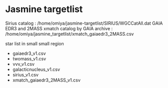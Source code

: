 # Jasmine targetlist

Sirius catalog : /home/omiya/jasmine-targetlist/SIRIUS/WGCCatAll.dat
GAIA EDR3 and 2MASS xmatch catalog by GAIA archive : /home/omiya/jasmine_targetlist/xmatch_gaiaedr3_2MASS.csv


star list in small small region  
- gaiaedr3_v1.csv  
- twomass_v1.csv  
- vvv_v1.csv  
- galacticnucleus_v1.csv  
- sirius_v1.csv  
- xmatch_gaiaedr3_2MASS_v1.csv  
